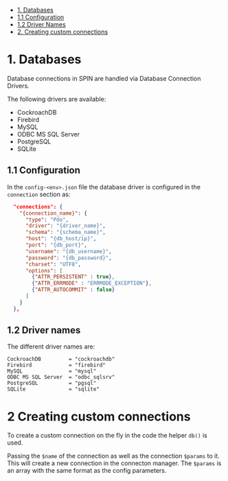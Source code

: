 <!-- MarkdownTOC list_bullets="*" bracket="round" lowercase="true" autolink="true" indent= depth="4" -->

* [1. Databases](#1-databases)
* [1.1 Configuration](#1-configuration)
* [1.2 Driver Names](#1-driver-names)
* [2. Creating custom connections](#2-Creating-custom-connections)


<!-- /MarkdownTOC -->

# 1. Databases
Database connections in SPIN are handled via Database Connection Drivers.

The following drivers are available:
- CockroachDB
- Firebird
- MySQL
- ODBC MS SQL Server
- PostgreSQL
- SQLite

## 1.1 Configuration
In the `config-<env>.json` file the database driver is configured in the `connection` section as:
```json
  "connections": {
    "{connection_name}": {
      "type": "Pdo",
      "driver": "{driver_name}",
      "schema": "{schema_name}",
      "host": "{db_host/ip}",
      "port": "{db_port}",
      "username": "{db_username}",
      "password": "{db_password}",
      "charset": "UTF8",
      "options": [
        {"ATTR_PERSISTENT" : true},
        {"ATTR_ERRMODE" : "ERRMODE_EXCEPTION"},
        {"ATTR_AUTOCOMMIT" : false}
      ]
    }
  },
```

## 1.2 Driver names
The different driver names are:
```
CockroachDB         = "cockroachdb"
Firebird            = "firebird"
MySQL               = "mysql"
ODBC MS SQL Server  = "odbc_sqlsrv"
PostgreSQL          = "pgsql"
SQLite              = "sqlite"
```

# 2 Creating custom connections
To create a custom connection on the fly in the code the helper `db()` is used.

Passing the `$name` of the connection as well as the connection `$params` to it. This will create
a new connection in the connecton manager. The `$params` is an array with the same format as the
config parameters.


